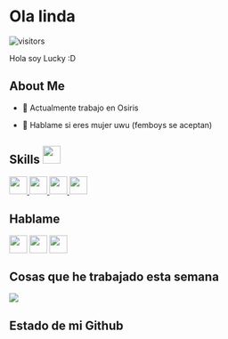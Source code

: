 

<h1>Ola linda</h1>
<p align='center'>

![visitors](https://visitor-badge.glitch.me/badge?page_id=IFeeLucky.IFeeLucky)

</p>
<div size='20px'> Hola soy Lucky :D
</div>

<h2> About Me </h2>



- 🔭 Actualmente trabajo en Osiris


- 💬 Hablame si eres mujer uwu (femboys se aceptan)

<h2> Skills <img src = "https://media2.giphy.com/media/QssGEmpkyEOhBCb7e1/giphy.gif?cid=ecf05e47a0n3gi1bfqntqmob8g9aid1oyj2wr3ds3mg700bl&rid=giphy.gif" width = 32px> </h2>
<a href= https://github.com/IFeeLucky?tab=repositories&q=&type=&language=python&sort= > <img width ='32px' src ='https://raw.githubusercontent.com/rahulbanerjee26/githubAboutMeGenerator/main/icons/python.svg'> </a>
<a href= https://github.com/IFeeLucky?tab=repositories&q=&type=&language=javascript&sort= > <img width ='32px' src ='https://raw.githubusercontent.com/rahulbanerjee26/githubAboutMeGenerator/main/icons/javascript.svg'> </a>
<a href= https://github.com/IFeeLucky?tab=repositories&q=&type=&language=html&sort= > <img width ='32px' src ='https://raw.githubusercontent.com/rahulbanerjee26/githubAboutMeGenerator/main/icons/html.svg'> </a>
<a href= https://github.com/IFeeLucky?tab=repositories&q=&type=&language=css&sort= > <img width ='32px' src ='https://raw.githubusercontent.com/rahulbanerjee26/githubAboutMeGenerator/main/icons/css.svg'> </a>


<h2> Hablame</h2>
<a target = "_blank" href = "https://discord.gg/HBaFfgGgj3"> <img width = '32px' align= 'center' src="https://i.imgur.com/EcWVsbJ.png"/></a> 
<a target = "_blank" href = 'https://ifeelucky.netlify.app/'> <img width = '32px' align= 'center' src="https://raw.githubusercontent.com/rahulbanerjee26/githubAboutMeGenerator/main/icons/portfolio.png"/></a> 
<a target = "_blank" href = 'https://www.github.com/IFeeLucky'> <img width = '32px' align= 'center' src="https://raw.githubusercontent.com/rahulbanerjee26/githubAboutMeGenerator/main/icons/github.svg"/></a> 


<h2> Cosas que he trabajado esta semana</h2>
<a href="https://github.com/anuraghazra/github-readme-stats">
<img align="center" src="https://github-readme-stats.vercel.app/api/wakatime?username=@&compact=True"/>
</a>
<br>


<h2> Estado de mi Github</h2>


